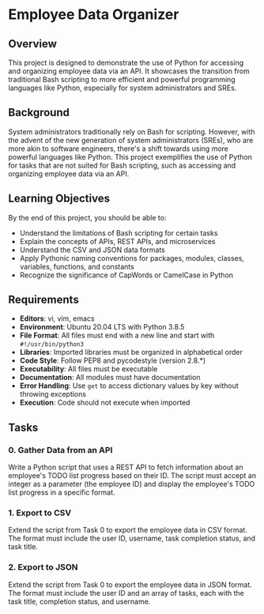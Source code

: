 # Employee Data Organizer

## Overview

This project is designed to demonstrate the use of Python for accessing and organizing employee data via an API. It showcases the transition from traditional Bash scripting to more efficient and powerful programming languages like Python, especially for system administrators and SREs.

## Background

System administrators traditionally rely on Bash for scripting. However, with the advent of the new generation of system administrators (SREs), who are more akin to software engineers, there's a shift towards using more powerful languages like Python. This project exemplifies the use of Python for tasks that are not suited for Bash scripting, such as accessing and organizing employee data via an API.

## Learning Objectives

By the end of this project, you should be able to:

- Understand the limitations of Bash scripting for certain tasks
- Explain the concepts of APIs, REST APIs, and microservices
- Understand the CSV and JSON data formats
- Apply Pythonic naming conventions for packages, modules, classes, variables, functions, and constants
- Recognize the significance of CapWords or CamelCase in Python

## Requirements

- **Editors**: vi, vim, emacs
- **Environment**: Ubuntu 20.04 LTS with Python 3.8.5
- **File Format**: All files must end with a new line and start with `#!/usr/bin/python3`
- **Libraries**: Imported libraries must be organized in alphabetical order
- **Code Style**: Follow PEP8 and pycodestyle (version 2.8.*)
- **Executability**: All files must be executable
- **Documentation**: All modules must have documentation
- **Error Handling**: Use `get` to access dictionary values by key without throwing exceptions
- **Execution**: Code should not execute when imported

## Tasks

### 0. Gather Data from an API

Write a Python script that uses a REST API to fetch information about an employee's TODO list progress based on their ID. The script must accept an integer as a parameter (the employee ID) and display the employee's TODO list progress in a specific format.

### 1. Export to CSV

Extend the script from Task 0 to export the employee data in CSV format. The format must include the user ID, username, task completion status, and task title.

### 2. Export to JSON

Extend the script from Task 0 to export the employee data in JSON format. The format must include the user ID and an array of tasks, each with the task title, completion status, and username.
